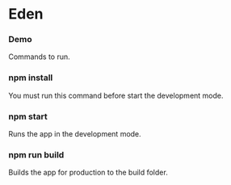 # Eden
### Demo


Commands to run.
### npm install
You must run this command before start the development mode.
### npm start
Runs the app in the development mode.
### npm run build
Builds the app for production to the build folder.
